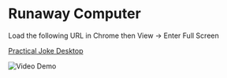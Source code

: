 # Runaway Computer

Load the following URL in Chrome then View -> Enter Full Screen

[Practical Joke Desktop](https://schlende.github.io/runawaycomputer/)

![Video Demo](/demovideo.gif)